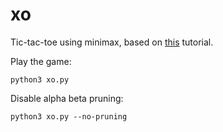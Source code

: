 # xo

Tic-tac-toe using minimax, based on [this](https://stackabuse.com/minimax-and-alpha-beta-pruning-in-python/) tutorial.


Play the game:

```
python3 xo.py
```

Disable alpha beta pruning:

```
python3 xo.py --no-pruning
```

